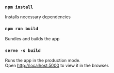 ### `npm install`

Installs necessary dependencies


### `npm run build`
Bundles and builds the app
### `serve -s build`
Runs the app in the production mode.<br />
Open [http://localhost:5000](http://localhost:5000) to view it in the browser.

